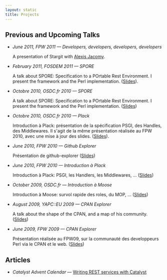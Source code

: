 ```yaml
---
layout: static
title: Projects
---
```


<h2>Previous and Upcoming Talks</h2>

<ul>
  <li><article itemscope itemtype="http://data-vocabulary.org/Event" class="talk">
      <em itemprop="summary">June 2011, FPW 2011 &#8212; Developers, developers, developers, developers</em>
      <p itemprop="description" class="talkdesc">
        A presentation of Stargit with <a href="https://twitter.com/jacomyal">Alexis Jacomy</a>.
      </p>
  </article></li>

  <li><article itemscope itemtype="http://data-vocabulary.org/Event" class="talk">
      <em itemprop="summary">February 2011, FOSDEM 2011 &#8212; SPORE</em>
      <p itemprop="description" class="talkdesc">
        A talk about SPORE: Specification to a POrtable Rest
        Environment. I present the framework and the Perl
        implementation. (<a href="https://docs.google.com/presentation/d/1JpDz3F9K41KVFQ878IEFAnHQZ05BpGJz6dpdPi21tjU/edit?pli=1">Slides</a>).
      </p>
  </article></li>

  <li><article itemscope itemtype="http://data-vocabulary.org/Event" class="talk">
      <em itemprop="summary">Octobre 2010, OSDC.fr 2010 &#8212; SPORE</em>
      <p itemprop="description" class="talkdesc">
        A talk about SPORE: Specification to a POrtable Rest Environment. I present the framework and the Perl implementation. (<a href="https://docs.google.com/presentation/d/1JpDz3F9K41KVFQ878IEFAnHQZ05BpGJz6dpdPi21tjU/edit?pli=1">Slides</a>)
      </p>
  </article></li>

  <li><article itemscope itemtype="http://data-vocabulary.org/Event" class="talk">
      <em itemprop="summary">Octobre 2010, OSDC.fr 2010 &#8212; Plack</em>
      <p itemprop="description" class="talkdesc">
        Introduction à Plack: présentation de la spécification PSGI, des Handles, des Middlewares. Il s'agit de la même présentation réalisée au FPW 2010, avec une mise à jour des slides. (<a href="https://docs.google.com/presentation/d/1rFEzMMaJrU82xO1AKDw6mKbjLceu9HfMdmu5KMhtfyo/edit#slide=id.i0">Slides</a>).
      </p>
  </article></li>

  <li><article itemscope itemtype="http://data-vocabulary.org/Event" class="talk">
      <em itemprop="summary">June 2010, FPW 2010 &#8212; Github Explorer</em>
      <p itemprop="description" class="talkdesc">
        Présentation de github-explorer (<a href="https://docs.google.com/presentation/d/1N4JOYnFmxEm0CI72DRLxSe5CvtXd9r7iZgvhTra8HMw/edit#slide=id.i0">Slides</a>)
      </p>
  </article></li>

  <li><article itemscope itemtype="http://data-vocabulary.org/Event" class="talk">
      <em itemprop="summary">June 2010, FPW 2010 &#8212; Introduction à Plack</em>
      <p itemprop="description" class="talkdesc">
        Introduction à Plack: PSGI, les Handlers, les Middlewares, ... (<a href="https://docs.google.com/presentation/d/1rFEzMMaJrU82xO1AKDw6mKbjLceu9HfMdmu5KMhtfyo/edit#slide=id.i0">Slides</a>)
      </p>
  </article></li>

  <li><article itemscope itemtype="http://data-vocabulary.org/Event" class="talk">
      <em itemprop="summary">October 2009, OSDC.fr &#8212; Introduction à Moose</em>
      <p itemprop="description" class="talkdesc">
        Introduction à Moose: survol rapide des roles, du MOP, ... (<a href="https://docs.google.com/presentation/d/1NJlk5cCx_YiCpdEspsZQVt7BTzfnLvimqXjXL_LGbtc/edit#slide=id.i0">Slides</a>)
      </p>
    </article></li>

  <li><article itemscope itemtype="http://data-vocabulary.org/Event" class="talk">
      <em itemprop="summary">August 2009, YAPC::EU 2009 &#8212; CPAN Explorer</em>
      <p itemprop="description" class="talkdesc">
        A talk about the shape of the CPAN, and a map of his community. (<a href="https://docs.google.com/file/d/0B81G5HXVrnzLS1lnTF9CcVNONFU/edit?usp=sharing">Slides</a>)
      </p>
  </article></li>

  <li><article itemscope itemtype="http://data-vocabulary.org/Event" class="talk">
      <em itemprop="summary">June 2009, FPW 2009 &#8212; CPAN Explorer</em>
      <p itemprop="description">
        Présentation réalisée au FPW09, sur la communauté des developpeurs Perl via le CPAN et le web. (<a href="https://docs.google.com/file/d/0B81G5HXVrnzLSW8welF2cjJySmM/edit?usp=sharing">Slides</a>)
      </p>
    </article></li>
</ul>

<h2>Articles</h2>
<ul>
    <li>
    <em>Catalyst Advent Calendar</em> &#8212; <a href="http://www.catalystframework.org/calendar/2009/19">Writing REST services with Catalyst</a>
    </li>
</ul>
